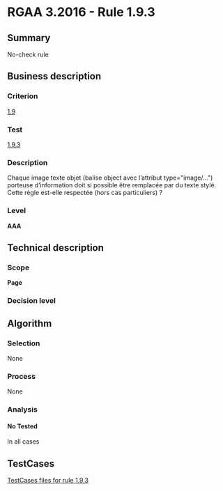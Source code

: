 # RGAA 3.2016 - Rule 1.9.3

## Summary
No-check rule


## Business description

### Criterion
[1.9](http://references.modernisation.gouv.fr/rgaa-accessibilite/criteres.html#crit-1-9)

### Test
[1.9.3](http://references.modernisation.gouv.fr/rgaa-accessibilite/criteres.html#test-1-9-3)

### Description
Chaque image texte objet (balise object avec l’attribut type="image/…") porteuse d’information doit si possible être remplacée par du texte stylé. Cette règle est-elle respectée (hors cas particuliers) ?

### Level
**AAA**


## Technical description

### Scope
**Page**

### Decision level


## Algorithm

### Selection
None

### Process
None

### Analysis

#### No Tested
In all cases


##  TestCases

[TestCases files for rule 1.9.3](https://github.com/Asqatasun/Asqatasun/tree/RGAA_3.2016/rules/rules-rgaa3.2016/src/test/resources/testcases/rgaa32016/Rgaa32016Rule010903/)


